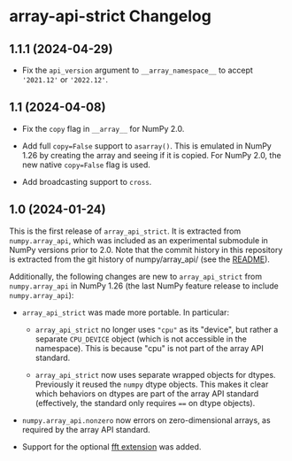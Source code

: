 # array-api-strict Changelog

## 1.1.1 (2024-04-29)

- Fix the `api_version` argument to `__array_namespace__` to accept
  `'2021.12'` or `'2022.12'`.

## 1.1 (2024-04-08)

- Fix the `copy` flag in `__array__` for NumPy 2.0.

- Add full `copy=False` support to `asarray()`. This is emulated in NumPy 1.26 by creating
  the array and seeing if it is copied. For NumPy 2.0, the new native
  `copy=False` flag is used.

- Add broadcasting support to `cross`.

## 1.0 (2024-01-24)

This is the first release of `array_api_strict`. It is extracted from
`numpy.array_api`, which was included as an experimental submodule in NumPy
versions prior to 2.0. Note that the commit history in this repository is
extracted from the git history of numpy/array_api/ (see the [README](README.md)).

Additionally, the following changes are new to `array_api_strict` from
`numpy.array_api` in NumPy 1.26 (the last NumPy feature release to include
`numpy.array_api`):

- ``array_api_strict`` was made more portable. In particular:

  - ``array_api_strict`` no longer uses ``"cpu"`` as its "device", but rather a
    separate ``CPU_DEVICE`` object (which is not accessible in the namespace).
    This is because "cpu" is not part of the array API standard.

  - ``array_api_strict`` now uses separate wrapped objects for dtypes.
    Previously it reused the ``numpy`` dtype objects. This makes it clear
    which behaviors on dtypes are part of the array API standard (effectively,
    the standard only requires ``==`` on dtype objects).

- ``numpy.array_api.nonzero`` now errors on zero-dimensional arrays, as
    required by the array API standard.

- Support for the optional [fft
  extension](https://data-apis.org/array-api/latest/extensions/fourier_transform_functions.html)
  was added.
